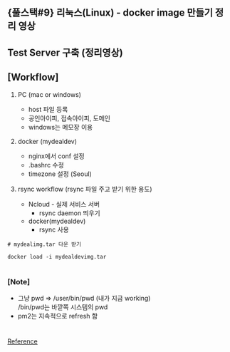 ## {풀스택#9} 리눅스(Linux) - docker image 만들기 정리 영상

## **Test Server 구축 (정리영상)**

## [Workflow]

1. PC (mac or windows)

   - host 파일 등록
   - 공인아이피, 접속아이피, 도메인
   - windows는 메모장 이용

2. docker (mydealdev)

   - nginx에서 conf 설정
   - .bashrc 수정
   - timezone 설정 (Seoul)

3. rsync workflow (rsync 파일 주고 받기 위한 용도)
   - Ncloud - 실제 서비스 서버
     - rsync daemon 띄우기
   - docker(mydealdev)
     - rsync 사용

```linux
# mydealimg.tar 다운 받기

docker load -i mydealdevimg.tar
```

#

### [Note]

- 그냥 pwd => /user/bin/pwd (내가 지금 working)<br/>
  /bin/pwd는 바깥쪽 시스템의 pwd
- pm2는 지속적으로 refresh 함

#

[Reference](https://www.youtube.com/watch?v=KIStLWKp4S4&list=PLEOnZ6GeucBVj0V5JFQx_6XBbZrrynzMh&index=18)
